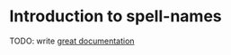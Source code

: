 # Introduction to spell-names

TODO: write [great documentation](http://jacobian.org/writing/what-to-write/)
